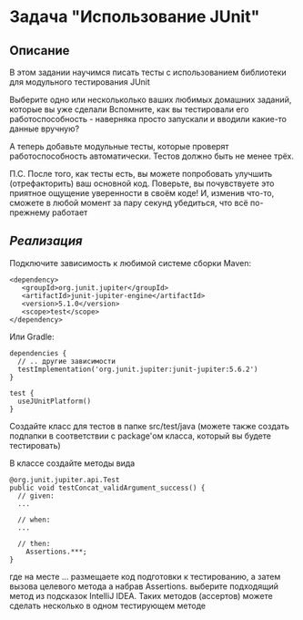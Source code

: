 # **Задача "Использование JUnit"**
## **Описание**
В этом задании научимся писать тесты с использованием библиотеки для модульного тестирования JUnit

Выберите одно или нескольколько ваших любимых домашних заданий, которые вы уже сделали
Вспомните, как вы тестировали его работоспособность - наверняка просто запускали и вводили какие-то данные вручную?

А теперь добавьте модульные тесты, которые проверят работоспособность автоматически.
Тестов должно быть не менее трёх.

П.С. После того, как тесты есть, вы можете попробовать улучшить (отрефакторить) ваш основной код. Поверьте, вы почувствуете это приятное ощущение уверенности в своём коде! И, изменив что-то, сможете в любой момент за пару секунд убедиться, что всё по-прежнему работает

## *Реализация*
Подключите зависимость к любимой системе сборки
Maven:
```
<dependency>
   <groupId>org.junit.jupiter</groupId>
   <artifactId>junit-jupiter-engine</artifactId>
   <version>5.1.0</version>
   <scope>test</scope>
</dependency>
```
Или Gradle:
```
dependencies {
  // .. другие зависимости
  testImplementation('org.junit.jupiter:junit-jupiter:5.6.2')
}

test {
  useJUnitPlatform()
}
```
Создайте класс для тестов в папке src/test/java (можете также создать подпапки в соответствии с package'ом класса, который вы будете тестировать)

В классе создайте методы вида
```
@org.junit.jupiter.api.Test
public void testConcat_validArgument_success() {
  // given:
  ...

  // when:
  ...    

  // then:
    Assertions.***;
}
```
где на месте ... размещаете код подготовки к тестированию, а затем вызова целевого метода
а набрав Assertions. выберите подходящий метод из подсказок IntelliJ IDEA.
Таких методов (ассертов) можете сделать несколько в одном тестирующем методе


